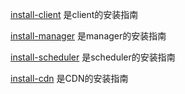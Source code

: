 [install-client](./install-client.md) 是client的安装指南

[install-manager](./install-manager.md) 是manager的安装指南

[install-scheduler](./install-scheduler.md) 是scheduler的安装指南

[install-cdn](./install-cdn.md) 是CDN的安装指南

